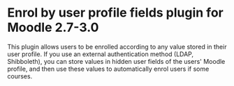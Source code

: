 # Enrol by user profile fields plugin for Moodle 2.7-3.0
  
This plugin allows users to be enrolled according to any value stored in their user profile. If you use an external authentication method (LDAP, Shibboleth), you can store values in hidden user fields of the users' Moodle profile, and then use these values to automatically enrol users if some courses.

